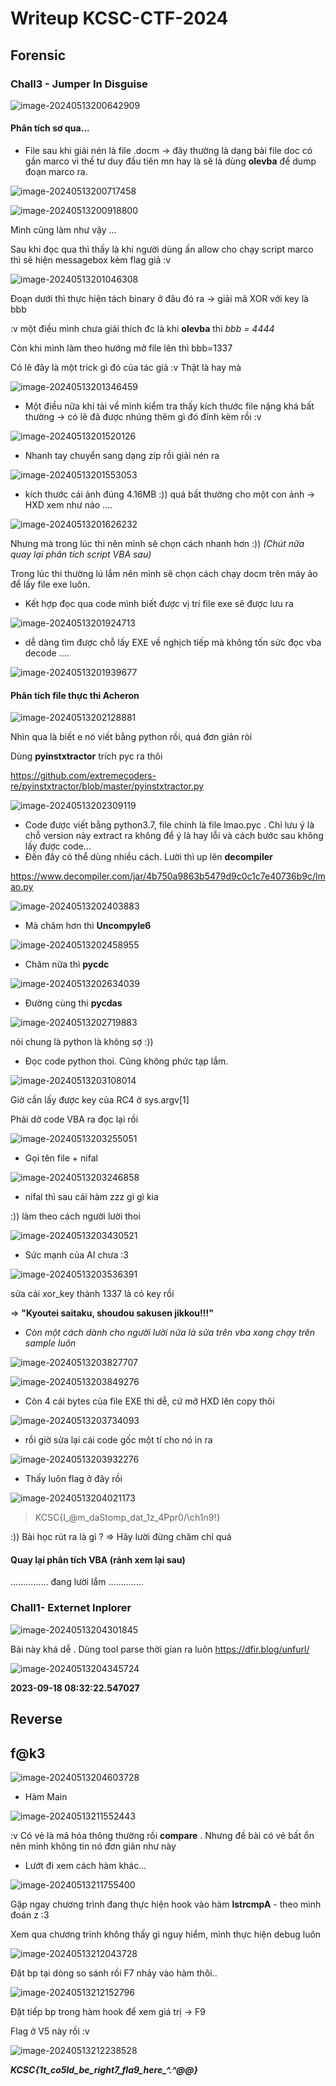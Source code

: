 # Writeup KCSC-CTF-2024

## Forensic

### Chall3 - Jumper In Disguise



![image-20240513200642909](./image/image-20240513200642909.png)



#### Phân tích sơ qua... 

- File sau khi giải nén là file .docm -> đây thường là dạng bài file doc có gắn marco vì thế tư duy đầu tiên mn hay là sẽ là dùng **olevba** để dump đoạn marco ra.

![image-20240513200717458](./image/image-20240513200717458.png)

![image-20240513200918800](./image/image-20240513200918800.png)



Mình cũng làm như vậy ...

Sau khi đọc qua thì thấy là khi người dùng ấn allow cho chạy script marco thì sẽ hiện messagebox kèm flag giả :v 



![image-20240513201046308](./image/image-20240513201046308.png)



Đoạn dưới thì thực hiện tách binary ở đâu đó ra -> giải mã XOR với key là bbb 

:v một điều mình chưa giải thích đc là khi **olevba**  thì *bbb = 4444* 

Còn khi mình làm theo hướng mở file lên thì bbb=1337 

Có lẽ đây là một trick gì đó của tác giả :v Thật là hay mà



![image-20240513201346459](./image/image-20240513201346459.png)





- Một điều nữa khi tải về mình kiểm tra thấy kích thước file nặng khá bất thường -> có lẽ đã được nhúng thêm gì đó đính kèm rồi :v

![image-20240513201520126](./image/image-20240513201520126.png)

- Nhanh tay chuyển sang dạng zip rồi giải nén ra 

![image-20240513201553053](./image/image-20240513201553053.png)

- kích thước cái ảnh đúng 4.16MB :)) quá bất thường cho một con ảnh -> HXD xem như nào .... 



![image-20240513201626232](./image/image-20240513201626232.png)



Nhưng mà trong lúc thi nên mình sẽ chọn cách nhanh hơn :))  *(Chút nữa quay lại phân tích script VBA sau)*

Trong lúc thi thường lú lắm nên mình sẽ chọn cách chạy docm trên máy ảo để lấy file exe luôn.

- Kết hợp đọc qua code mình biết được vị trí file exe sẽ được lưu ra 

![image-20240513201924713](./image/image-20240513201924713.png)

- dễ dàng tìm được chỗ lấy EXE về nghịch tiếp mà không tốn sức đọc vba decode .... 

![image-20240513201939677](./image/image-20240513201939677.png)



#### Phân tích file thực thi Acheron

![image-20240513202128881](./image/image-20240513202128881.png)

Nhìn qua là biết e nó viết bằng python rồi, quá đơn giản ròi 

Dùng **pyinstxtractor** trích pyc ra thôi

https://github.com/extremecoders-re/pyinstxtractor/blob/master/pyinstxtractor.py

![image-20240513202309119](./image/image-20240513202309119.png)

- Code được viết bằng python3.7, file chính là file lmao.pyc . Chỉ lưu ý là chỗ version này extract ra không để ý là hay lỗi và cách bước sau không lấy được code...
- Đến đây có thể dùng nhiều cách. Lười thì up lên **decompiler**

https://www.decompiler.com/jar/4b750a9863b5479d9c0c1c7e40736b9c/lmao.py

![image-20240513202403883](./image/image-20240513202403883.png)

- Mà chăm hơn thì **Uncompyle6**

![image-20240513202458955](./image/image-20240513202458955.png)



- Chăm nữa thì **pycdc**

![image-20240513202634039](./image/image-20240513202634039.png)

- Đường cùng thi **pycdas**

![image-20240513202719883](./image/image-20240513202719883.png)

nói chung là python là không sợ :))



- Đọc code python thoi. Cũng không phức tạp lắm.

![image-20240513203108014](./image/image-20240513203108014.png)



Giờ cần lấy được key của RC4 ở sys.argv[1] 

Phải dở code VBA ra đọc lại rồi



![image-20240513203255051](./image/image-20240513203255051.png)

- Gọi tên file + nifal

![image-20240513203246858](./image/image-20240513203246858.png)

- nifal thì sau cái hàm zzz gì gì kia 

:)) làm theo cách người lười thoi

![image-20240513203430521](./image/image-20240513203430521.png)



- Sức mạnh của AI chưa :3

![image-20240513203536391](./image/image-20240513203536391.png)

sửa cái xor_key thành 1337 là có key rồi 

=> **"Kyoutei saitaku, shoudou sakusen jikkou!!!"**

- *Còn một cách dành cho người lười nữa là sửa trên vba xong chạy trên sample luôn*

![image-20240513203827707](./image/image-20240513203827707.png)

![image-20240513203849276](./image/image-20240513203849276.png)

 



- Còn 4 cái bytes của file EXE thì dễ, cứ mở HXD lên copy thôi

![image-20240513203734093](./image/image-20240513203734093.png)



- rồi giờ sửa lại cái code gốc một tí cho nó in ra 

![image-20240513203932276](./image/image-20240513203932276.png)



- Thấy luôn flag ở đây rồi 

![image-20240513204021173](./image/image-20240513204021173.png)



>  KCSC{I_@m_daStomp_dat_1z_4Ppr0/\ch1n9!}



:)) Bài học rút ra là gì ? => Hãy lười đừng chăm chỉ quá 





#### Quay lại phân tích VBA (rảnh xem lại sau)

............... đang lười lắm ..............

### Chall1- Externet Inplorer



![image-20240513204301845](./image/image-20240513204301845.png)



Bài này khá dễ . Dùng tool parse thời gian ra luôn https://dfir.blog/unfurl/



![image-20240513204345724](./image/image-20240513204345724.png)



**2023-09-18 08:32:22.547027**





## Reverse

## f@k3

![image-20240513204603728](./image/image-20240513204603728.png)





- Hàm Main

![image-20240513211552443](./image/image-20240513211552443.png)



:v Có vẻ là mã hóa thông thường rồi **compare** . Nhưng đề bài có vẻ bất ổn nên mình không tin nó đơn giản như này



- Lướt đi xem cách hàm khác...

![image-20240513211755400](./image/image-20240513211755400.png)



Gặp ngay chương trình đang thực hiện hook vào hàm **lstrcmpA** - theo mình đoán z :3

Xem qua  chương trình không thấy gì nguy hiểm, mình thực hiện debug luôn

![image-20240513212043728](./image/image-20240513212043728.png)



Đặt bp tại dòng so sánh rồi F7 nhảy vào hàm thôi..



![image-20240513212152796](./image/image-20240513212152796.png)



Đặt tiếp bp trong hàm hook để xem giá trị  -> F9

Flag ở V5 này rồi :v 

![image-20240513212238528](./image/image-20240513212238528.png)



***KCSC{1t_co5ld_be_right7_fla9_here_^.^@@}***




